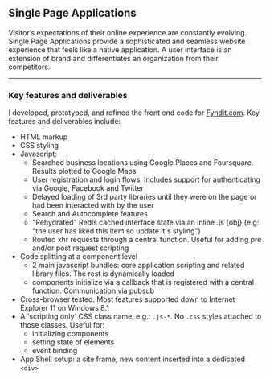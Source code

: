 ## Single Page Applications

Visitor’s expectations of their online experience are constantly evolving. Single Page Applications provide a sophisticated and seamless website experience that feels like a native application. A user interface is an extension of brand and differentiates an organization from their competitors.

<hr class="hr-spacer" />

<h3 class='u-visually-hidden'>Key features and deliverables</h3>

I developed, prototyped, and refined the front end code for [Fyndit.com](//fyndit.com/wanted_found). Key features and deliverables include:

- HTML markup
- CSS styling
- Javascript:
   - Searched business locations using Google Places and Foursquare. Results plotted to Google Maps
   - User registration and login flows. Includes support for authenticating via Google, Facebook and Twitter
   - Delayed loading of 3rd party libraries until they were on the page or had been interacted with by the user
   - Search and Autocomplete features
   - "Rehydrated" Redis cached interface state via an inline .js {obj} (e.g: "the user has liked this item so update it's styling")
   - Routed xhr requests through a central function. Useful for adding pre and/or post request scripting
- Code splitting at a component level
   - 2 main javascript bundles: core application scripting and related library files. The rest is dynamically loaded
   - components initialize via a callback that is registered with a central function. Communication via pubsub
- Cross-browser tested. Most features supported down to Internet Explorer 11 on Windows 8.1
- A 'scripting only' CSS class name, e.g.: `.js-*`. No `.css` styles attached to those classes. Useful for:
   - initializing components
   - setting state of elements
   - event binding
- App Shell setup: a site frame, new content inserted into a dedicated `<div>`
